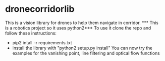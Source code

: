 # dronecorridorlib
This is a vision library for drones to help them navigate in corridor. *** This is a robotics project so it uses python2***
To use it clone the repo and follow these instructions:
- pip2 intall -r requirements.txt
- install the library with "python2 setup.py install"
You can now try the examples for the vanishing point, line filtering and optical flow functions
